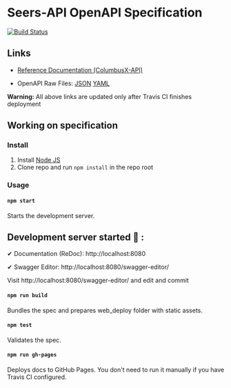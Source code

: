 # Seers-API OpenAPI Specification

[![Build Status](https://travis-ci.org/mckinley-and-rice/columbusx-api.svg?branch=master)](https://travis-ci.org/mckinley-and-rice/seers-api.)

## Links

- [Reference Documentation (ColumbusX-API)](https://mckinley-and-rice.github.io/seers-api/)


- OpenAPI Raw Files: [JSON](https://mckinley-and-rice.github.io/seers-api/openapi.json) [YAML](https://mckinley-and-rice.github.io/seers-api/openapi.yaml)

**Warning:** All above links are updated only after Travis CI finishes deployment

## Working on specification
### Install

1. Install [Node JS](https://nodejs.org/)
2. Clone repo and run `npm install` in the repo root

### Usage

#### `npm start`
Starts the development server.



## Development server started 🎉 :

  ✔ Documentation (ReDoc):      http://localhost:8080

  ✔ Swagger Editor:             http://localhost:8080/swagger-editor/

Visit http://localhost:8080/swagger-editor/ and edit and commit



#### `npm run build`
Bundles the spec and prepares web_deploy folder with static assets.

#### `npm test`
Validates the spec.

#### `npm run gh-pages`
Deploys docs to GitHub Pages. You don't need to run it manually if you have Travis CI configured.
